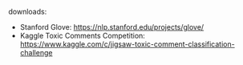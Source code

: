 downloads:
 - Stanford Glove: https://nlp.stanford.edu/projects/glove/
 - Kaggle Toxic Comments Competition: https://www.kaggle.com/c/jigsaw-toxic-comment-classification-challenge
